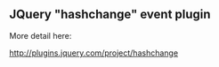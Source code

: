 JQuery "hashchange" event plugin
--------------------------------

More detail here:

  http://plugins.jquery.com/project/hashchange
